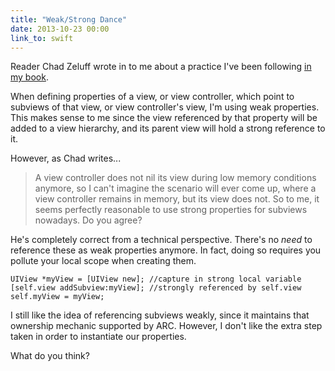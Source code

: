 ```yaml
---
title: "Weak/Strong Dance"
date: 2013-10-23 00:00
link_to: swift
---
```


<import><p>Reader Chad Zeluff wrote in to me about a practice I've been following <a href="https://leanpub.com/iosfrp">in my book</a>.</p>

<p>When defining properties of a view, or view controller, which point to subviews of that view, or view controller's view, I'm using weak properties. This makes sense to me since the view referenced by that property will be added to a view hierarchy, and its parent view will hold a strong reference to it. </p>

<p>However, as Chad writes...</p>

<blockquote>
  <p>A view controller does not nil its view during low memory conditions anymore, so I can't imagine the scenario will ever come up, where a view controller remains in memory, but its view does not. So to me, it seems perfectly reasonable to use strong properties for subviews nowadays. Do you agree?</p>
</blockquote>

<p>He's completely correct from a technical perspective. There's no <em>need</em> to reference these as weak properties anymore. In fact, doing so requires you pollute your local scope when creating them. </p>

<pre><code>UIView *myView = [UIView new]; //capture in strong local variable
[self.view addSubview:myView]; //strongly referenced by self.view
self.myView = myView;
</code></pre>

<p>I still like the idea of referencing subviews weakly, since it maintains that ownership mechanic supported by ARC. However, I don't like the extra step taken in order to instantiate our properties. </p>

<p>What do you think?</p></import>

<!-- more -->

